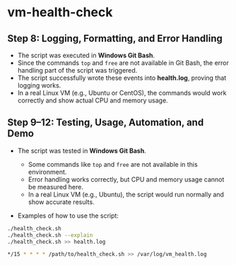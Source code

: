 # vm-health-check
## Step 8: Logging, Formatting, and Error Handling

- The script was executed in **Windows Git Bash**.  
- Since the commands `top` and `free` are not available in Git Bash, the error handling part of the script was triggered.  
- The script successfully wrote these events into **health.log**, proving that logging works.  
- In a real Linux VM (e.g., Ubuntu or CentOS), the commands would work correctly and show actual CPU and memory usage.

## Step 9–12: Testing, Usage, Automation, and Demo

- The script was tested in **Windows Git Bash**.  
  - Some commands like `top` and `free` are not available in this environment.  
  - Error handling works correctly, but CPU and memory usage cannot be measured here.  
  - In a real Linux VM (e.g., Ubuntu), the script would run normally and show accurate results.  

- Examples of how to use the script:
```bash
./health_check.sh
./health_check.sh --explain
./health_check.sh >> health.log

*/15 * * * * /path/to/health_check.sh >> /var/log/vm_health.log
